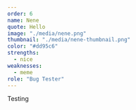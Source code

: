 ```yaml
---
order: 6
name: Nene
quote: Hello
image: "./media/nene.png"
thumbnail: "./media/nene-thumbnail.png"
color: "#dd95c6"
strengths:
  - nice
weaknesses:
  - meme
role: "Bug Tester"
---
```


Testing
